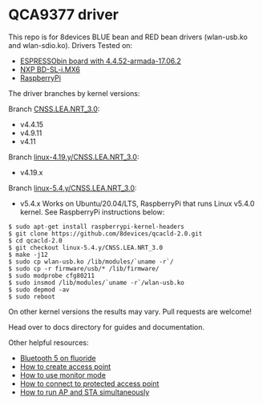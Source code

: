 QCA9377 driver
=====================================

This repo is for 8devices BLUE bean and RED bean drivers (wlan-usb.ko and wlan-sdio.ko).
Drivers Tested on:

 - [ESPRESSObin board with 4.4.52-armada-17.06.2](docs/ESPRESSObin.md)
 - [NXP BD-SL-i.MX6](docs/NXP-BD-SL-i.MX6.md)
 - [RaspberryPi](docs/RaspberryPi.md)

The driver branches by kernel versions:

Branch [CNSS.LEA.NRT_3.0](https://github.com/8devices/qcacld-2.0/tree/CNSS.LEA.NRT_3.0):

 - v4.4.15
 - v4.9.11
 - v4.11

Branch [linux-4.19.y/CNSS.LEA.NRT_3.0](https://github.com/8devices/qcacld-2.0/tree/linux-4.19.y/CNSS.LEA.NRT_3.0):

 - v4.19.x

Branch [linux-5.4.y/CNSS.LEA.NRT_3.0](https://github.com/8devices/qcacld-2.0/tree/linux-5.4.y/CNSS.LEA.NRT_3.0):

 - v5.4.x
   Works on Ubuntu/20.04/LTS, RaspberryPi that runs Linux v5.4.0 kernel.
   See RaspberryPi instructions below:

```
$ sudo apt-get install raspberrypi-kernel-headers
$ git clone https://github.com/8devices/qcacld-2.0.git
$ cd qcacld-2.0
$ git checkout linux-5.4.y/CNSS.LEA.NRT_3.0
$ make -j12
$ sudo cp wlan-usb.ko /lib/modules/`uname -r`/
$ sudo cp -r firmware/usb/* /lib/firmware/
$ sudo modprobe cfg80211
$ sudo insmod /lib/modules/`uname -r`/wlan-usb.ko
$ sudo depmod -av
$ sudo reboot
```

 On other kernel versions the results may vary. Pull requests are welcome!

Head over to docs directory for guides and documentation.

Other helpful resources:
 - [Bluetooth 5 on fluoride](docs/Fluoride.md)
 - [How to create access point](https://wiki.gentoo.org/wiki/Hostapd "How to create access point")
 - [How to use monitor mode](docs/Monitor_mode.md "How to use monitor mode")
 - [How to connect to protected access point](docs/wpa_supplicant_guide.md "How to connect to protected access point")
 - [How to run AP and STA simultaneously](docs/AP_STA_Simultaneously.md "How to run AP and STA simultaneously")
